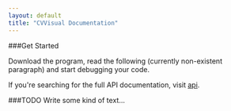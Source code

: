 ```yaml
---
layout: default
title: "CVVisual Documentation"
---
```


###Get Started

Download the program, read the following (currently non-existent paragraph)
and start debugging your code.

If you're searching for the full API documentation, visit [api](api).

###TODO
Write some kind of text...
